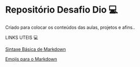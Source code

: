 # Repositório Desafio Dio  💻
Criado para colocar os conteúdos das aulas, projetos e afins.. 

LINKS UTEIS  💻 

[Sintaxe Básica de Markdown](https://markdown.net.br/sintaxe-basica/)

[Emojis para o Markdown](https://gist.github.com/rxaviers/7360908)
